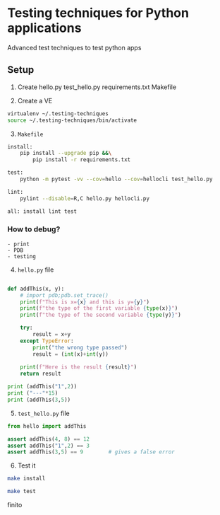 # Testing techniques for Python applications

Advanced test techniques to test python apps

## Setup

1. Create hello.py test_hello.py requirements.txt Makefile 

2. Create a VE

```bash 
virtualenv ~/.testing-techniques
source ~/.testing-techniques/bin/activate
```
3. ``Makefile`` 

```bash
install:
	pip install --upgrade pip &&\
		pip install -r requirements.txt

test:
	python -m pytest -vv --cov=hello --cov=hellocli test_hello.py

lint: 
	pylint --disable=R,C hello.py hellocli.py

all: install lint test
```

### How to debug?
    - print
    - PDB
    - testing


4. ``hello.py`` file

```python

def addThis(x, y):
    # import pdb;pdb.set_trace()
    print(f"This is x={x} and this is y={y}")
    print(f"the type of the first variable {type(x)}")
    print(f"the type of the second variable {type(y)}")

    try:
        result = x+y
    except TypeError:
        print("the wrong type passed")
        result = (int(x)+int(y))
    
    print(f"Here is the result {result}")
    return result

print (addThis("1",2))
print ("---"*15)
print (addThis(3,5))
```

5. ``test_hello.py`` file 

```python
from hello import addThis

assert addThis(4, 8) == 12
assert addThis("1",2) == 3
assert addThis(3,5) == 9        # gives a false error
```

6. Test it

```bash
make install

make test
```

finito

